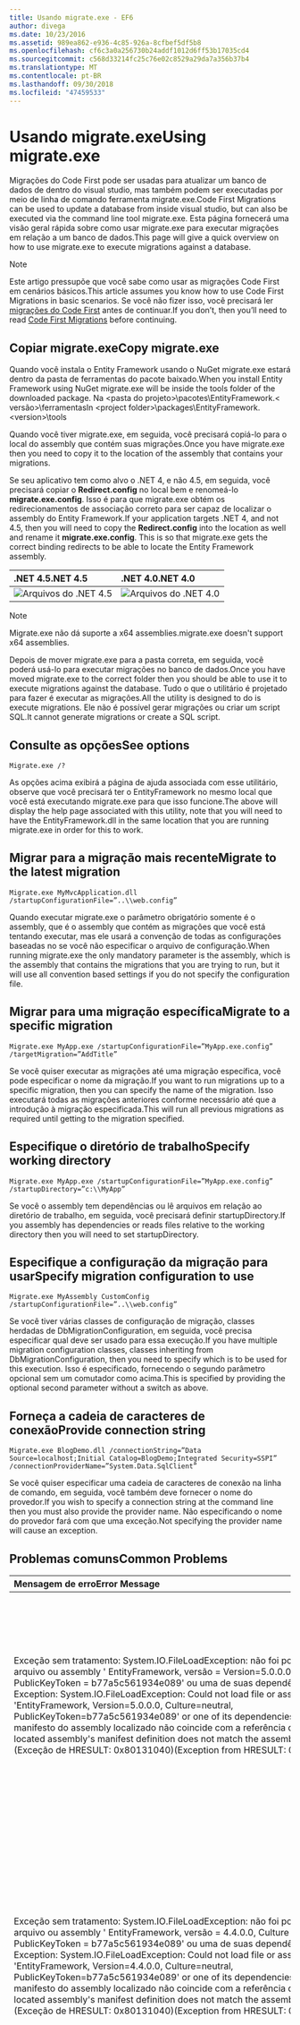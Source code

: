 ```yaml
---
title: Usando migrate.exe - EF6
author: divega
ms.date: 10/23/2016
ms.assetid: 989ea862-e936-4c85-926a-8cfbef5df5b8
ms.openlocfilehash: cf6c3a0a256730b24addf1012d6ff53b17035cd4
ms.sourcegitcommit: c568d33214fc25c76e02c8529a29da7a356b37b4
ms.translationtype: MT
ms.contentlocale: pt-BR
ms.lasthandoff: 09/30/2018
ms.locfileid: "47459533"
---
```

# <a name="using-migrateexe"></a><span data-ttu-id="59f33-102">Usando migrate.exe</span><span class="sxs-lookup"><span data-stu-id="59f33-102">Using migrate.exe</span></span>
<span data-ttu-id="59f33-103">Migrações do Code First pode ser usadas para atualizar um banco de dados de dentro do visual studio, mas também podem ser executadas por meio de linha de comando ferramenta migrate.exe.</span><span class="sxs-lookup"><span data-stu-id="59f33-103">Code First Migrations can be used to update a database from inside visual studio, but can also be executed via the command line tool migrate.exe.</span></span> <span data-ttu-id="59f33-104">Esta página fornecerá uma visão geral rápida sobre como usar migrate.exe para executar migrações em relação a um banco de dados.</span><span class="sxs-lookup"><span data-stu-id="59f33-104">This page will give a quick overview on how to use migrate.exe to execute migrations against a database.</span></span>

> [!NOTE]
> <span data-ttu-id="59f33-105">Este artigo pressupõe que você sabe como usar as migrações Code First em cenários básicos.</span><span class="sxs-lookup"><span data-stu-id="59f33-105">This article assumes you know how to use Code First Migrations in basic scenarios.</span></span> <span data-ttu-id="59f33-106">Se você não fizer isso, você precisará ler [migrações do Code First](~/ef6/modeling/code-first/migrations/index.md) antes de continuar.</span><span class="sxs-lookup"><span data-stu-id="59f33-106">If you don’t, then you’ll need to read [Code First Migrations](~/ef6/modeling/code-first/migrations/index.md) before continuing.</span></span>

## <a name="copy-migrateexe"></a><span data-ttu-id="59f33-107">Copiar migrate.exe</span><span class="sxs-lookup"><span data-stu-id="59f33-107">Copy migrate.exe</span></span>

<span data-ttu-id="59f33-108">Quando você instala o Entity Framework usando o NuGet migrate.exe estará dentro da pasta de ferramentas do pacote baixado.</span><span class="sxs-lookup"><span data-stu-id="59f33-108">When you install Entity Framework using NuGet migrate.exe will be inside the tools folder of the downloaded package.</span></span> <span data-ttu-id="59f33-109">Na &lt;pasta do projeto&gt;\\pacotes\\EntityFramework.&lt; versão&gt;\\ferramentas</span><span class="sxs-lookup"><span data-stu-id="59f33-109">In &lt;project folder&gt;\\packages\\EntityFramework.&lt;version&gt;\\tools</span></span>

<span data-ttu-id="59f33-110">Quando você tiver migrate.exe, em seguida, você precisará copiá-lo para o local do assembly que contém suas migrações.</span><span class="sxs-lookup"><span data-stu-id="59f33-110">Once you have migrate.exe then you need to copy it to the location of the assembly that contains your migrations.</span></span>

<span data-ttu-id="59f33-111">Se seu aplicativo tem como alvo o .NET 4, e não 4.5, em seguida, você precisará copiar o **Redirect.config** no local bem e renomeá-lo **migrate.exe.config**. Isso é para que migrate.exe obtém os redirecionamentos de associação correto para ser capaz de localizar o assembly do Entity Framework.</span><span class="sxs-lookup"><span data-stu-id="59f33-111">If your application targets .NET 4, and not 4.5, then you will need to copy the **Redirect.config** into the location as well and rename it **migrate.exe.config**. This is so that migrate.exe gets the correct binding redirects to be able to locate the Entity Framework assembly.</span></span>

| <span data-ttu-id="59f33-112">.NET 4.5</span><span class="sxs-lookup"><span data-stu-id="59f33-112">.NET 4.5</span></span>                                      | <span data-ttu-id="59f33-113">.NET 4.0</span><span class="sxs-lookup"><span data-stu-id="59f33-113">.NET 4.0</span></span>                                      |
|:----------------------------------------------|:----------------------------------------------|
| ![Arquivos do .NET 4.5](~/ef6/media/net45files.png) | ![Arquivos do .NET 4.0](~/ef6/media/net40files.png) |

> [!NOTE]
> <span data-ttu-id="59f33-116">Migrate.exe não dá suporte a x64 assemblies.</span><span class="sxs-lookup"><span data-stu-id="59f33-116">migrate.exe doesn't support x64 assemblies.</span></span>

<span data-ttu-id="59f33-117">Depois de mover migrate.exe para a pasta correta, em seguida, você poderá usá-lo para executar migrações no banco de dados.</span><span class="sxs-lookup"><span data-stu-id="59f33-117">Once you have moved migrate.exe to the correct folder then you should be able to use it to execute migrations against the database.</span></span> <span data-ttu-id="59f33-118">Tudo o que o utilitário é projetado para fazer é executar as migrações.</span><span class="sxs-lookup"><span data-stu-id="59f33-118">All the utility is designed to do is execute migrations.</span></span> <span data-ttu-id="59f33-119">Ele não é possível gerar migrações ou criar um script SQL.</span><span class="sxs-lookup"><span data-stu-id="59f33-119">It cannot generate migrations or create a SQL script.</span></span>

## <a name="see-options"></a><span data-ttu-id="59f33-120">Consulte as opções</span><span class="sxs-lookup"><span data-stu-id="59f33-120">See options</span></span>

``` console
Migrate.exe /?
```

<span data-ttu-id="59f33-121">As opções acima exibirá a página de ajuda associada com esse utilitário, observe que você precisará ter o EntityFramework no mesmo local que você está executando migrate.exe para que isso funcione.</span><span class="sxs-lookup"><span data-stu-id="59f33-121">The above will display the help page associated with this utility, note that you will need to have the EntityFramework.dll in the same location that you are running migrate.exe in order for this to work.</span></span>

## <a name="migrate-to-the-latest-migration"></a><span data-ttu-id="59f33-122">Migrar para a migração mais recente</span><span class="sxs-lookup"><span data-stu-id="59f33-122">Migrate to the latest migration</span></span>

``` console
Migrate.exe MyMvcApplication.dll /startupConfigurationFile=”..\\web.config”
```

<span data-ttu-id="59f33-123">Quando executar migrate.exe o parâmetro obrigatório somente é o assembly, que é o assembly que contém as migrações que você está tentando executar, mas ele usará a convenção de todas as configurações baseadas no se você não especificar o arquivo de configuração.</span><span class="sxs-lookup"><span data-stu-id="59f33-123">When running migrate.exe the only mandatory parameter is the assembly, which is the assembly that contains the migrations that you are trying to run, but it will use all convention based settings if you do not specify the configuration file.</span></span>

## <a name="migrate-to-a-specific-migration"></a><span data-ttu-id="59f33-124">Migrar para uma migração específica</span><span class="sxs-lookup"><span data-stu-id="59f33-124">Migrate to a specific migration</span></span>

``` console
Migrate.exe MyApp.exe /startupConfigurationFile=”MyApp.exe.config” /targetMigration=”AddTitle”
```

<span data-ttu-id="59f33-125">Se você quiser executar as migrações até uma migração específica, você pode especificar o nome da migração.</span><span class="sxs-lookup"><span data-stu-id="59f33-125">If you want to run migrations up to a specific migration, then you can specify the name of the migration.</span></span> <span data-ttu-id="59f33-126">Isso executará todas as migrações anteriores conforme necessário até que a introdução à migração especificada.</span><span class="sxs-lookup"><span data-stu-id="59f33-126">This will run all previous migrations as required until getting to the migration specified.</span></span>

## <a name="specify-working-directory"></a><span data-ttu-id="59f33-127">Especifique o diretório de trabalho</span><span class="sxs-lookup"><span data-stu-id="59f33-127">Specify working directory</span></span>

``` console
Migrate.exe MyApp.exe /startupConfigurationFile=”MyApp.exe.config” /startupDirectory=”c:\\MyApp”
```

<span data-ttu-id="59f33-128">Se você o assembly tem dependências ou lê arquivos em relação ao diretório de trabalho, em seguida, você precisará definir startupDirectory.</span><span class="sxs-lookup"><span data-stu-id="59f33-128">If you assembly has dependencies or reads files relative to the working directory then you will need to set startupDirectory.</span></span>

## <a name="specify-migration-configuration-to-use"></a><span data-ttu-id="59f33-129">Especifique a configuração da migração para usar</span><span class="sxs-lookup"><span data-stu-id="59f33-129">Specify migration configuration to use</span></span>

``` console
Migrate.exe MyAssembly CustomConfig /startupConfigurationFile=”..\\web.config”
```

<span data-ttu-id="59f33-130">Se você tiver várias classes de configuração de migração, classes herdadas de DbMigrationConfiguration, em seguida, você precisa especificar qual deve ser usado para essa execução.</span><span class="sxs-lookup"><span data-stu-id="59f33-130">If you have multiple migration configuration classes, classes inheriting from DbMigrationConfiguration, then you need to specify which is to be used for this execution.</span></span> <span data-ttu-id="59f33-131">Isso é especificado, fornecendo o segundo parâmetro opcional sem um comutador como acima.</span><span class="sxs-lookup"><span data-stu-id="59f33-131">This is specified by providing the optional second parameter without a switch as above.</span></span>

## <a name="provide-connection-string"></a><span data-ttu-id="59f33-132">Forneça a cadeia de caracteres de conexão</span><span class="sxs-lookup"><span data-stu-id="59f33-132">Provide connection string</span></span>

``` console
Migrate.exe BlogDemo.dll /connectionString=”Data Source=localhost;Initial Catalog=BlogDemo;Integrated Security=SSPI” /connectionProviderName=”System.Data.SqlClient”
```

<span data-ttu-id="59f33-133">Se você quiser especificar uma cadeia de caracteres de conexão na linha de comando, em seguida, você também deve fornecer o nome do provedor.</span><span class="sxs-lookup"><span data-stu-id="59f33-133">If you wish to specify a connection string at the command line then you must also provide the provider name.</span></span> <span data-ttu-id="59f33-134">Não especificando o nome do provedor fará com que uma exceção.</span><span class="sxs-lookup"><span data-stu-id="59f33-134">Not specifying the provider name will cause an exception.</span></span>

## <a name="common-problems"></a><span data-ttu-id="59f33-135">Problemas comuns</span><span class="sxs-lookup"><span data-stu-id="59f33-135">Common Problems</span></span>

| <span data-ttu-id="59f33-136">Mensagem de erro</span><span class="sxs-lookup"><span data-stu-id="59f33-136">Error Message</span></span>                                                                                                                                                                                                                                                                                                                      | <span data-ttu-id="59f33-137">Solução</span><span class="sxs-lookup"><span data-stu-id="59f33-137">Solution</span></span>                                                                                                                                                                                                                                                                                             |
|:-----------------------------------------------------------------------------------------------------------------------------------------------------------------------------------------------------------------------------------------------------------------------------------------------------------------------------------|:-----------------------------------------------------------------------------------------------------------------------------------------------------------------------------------------------------------------------------------------------------------------------------------------------------|
| <span data-ttu-id="59f33-138">Exceção sem tratamento: System.IO.FileLoadException: não foi possível carregar arquivo ou assembly ' EntityFramework, versão = Version=5.0.0.0, Culture = neutral, PublicKeyToken = b77a5c561934e089' ou uma de suas dependências.</span><span class="sxs-lookup"><span data-stu-id="59f33-138">Unhandled Exception: System.IO.FileLoadException:  Could not load file or assembly 'EntityFramework, Version=5.0.0.0, Culture=neutral, PublicKeyToken=b77a5c561934e089' or one of its dependencies.</span></span> <span data-ttu-id="59f33-139">Definição do manifesto do assembly localizado não coincide com a referência de assembly.</span><span class="sxs-lookup"><span data-stu-id="59f33-139">The located assembly's manifest definition does not match the assembly reference.</span></span> <span data-ttu-id="59f33-140">(Exceção de HRESULT: 0x80131040)</span><span class="sxs-lookup"><span data-stu-id="59f33-140">(Exception from HRESULT: 0x80131040)</span></span>         | <span data-ttu-id="59f33-141">Normalmente, isso significa que você está executando um aplicativo .NET 4 sem o arquivo Redirect.config.</span><span class="sxs-lookup"><span data-stu-id="59f33-141">This typically means that you are running a .NET 4 application without the Redirect.config file.</span></span> <span data-ttu-id="59f33-142">Você precisa copiar o Redirect.config no mesmo local como migrate.exe e renomeie-o para migrate.exe.config.</span><span class="sxs-lookup"><span data-stu-id="59f33-142">You need to copy the Redirect.config to the same location as migrate.exe and rename it to migrate.exe.config.</span></span>                                                                                       |
| <span data-ttu-id="59f33-143">Exceção sem tratamento: System.IO.FileLoadException: não foi possível carregar arquivo ou assembly ' EntityFramework, versão = 4.4.0.0, Culture = neutral, PublicKeyToken = b77a5c561934e089' ou uma de suas dependências.</span><span class="sxs-lookup"><span data-stu-id="59f33-143">Unhandled Exception: System.IO.FileLoadException: Could not load file or assembly 'EntityFramework, Version=4.4.0.0, Culture=neutral, PublicKeyToken=b77a5c561934e089' or one of its dependencies.</span></span> <span data-ttu-id="59f33-144">Definição do manifesto do assembly localizado não coincide com a referência de assembly.</span><span class="sxs-lookup"><span data-stu-id="59f33-144">The located assembly's manifest definition does not match the assembly reference.</span></span> <span data-ttu-id="59f33-145">(Exceção de HRESULT: 0x80131040)</span><span class="sxs-lookup"><span data-stu-id="59f33-145">(Exception from HRESULT: 0x80131040)</span></span>          | <span data-ttu-id="59f33-146">Essa exceção significa que você está executando um aplicativo com o Redirect.config copiado para o local de migrate.exe do .NET 4.5.</span><span class="sxs-lookup"><span data-stu-id="59f33-146">This exception means that you are running a .NET 4.5 application with the Redirect.config copied to the migrate.exe location.</span></span> <span data-ttu-id="59f33-147">Se seu aplicativo for .NET 4.5, em seguida, você não precisará ter o arquivo de configuração com os redirecionamentos dentro.</span><span class="sxs-lookup"><span data-stu-id="59f33-147">If your app is .NET 4.5 then you do not need to have the config file with the redirects inside.</span></span> <span data-ttu-id="59f33-148">Exclua o arquivo migrate.exe.config.</span><span class="sxs-lookup"><span data-stu-id="59f33-148">Delete the migrate.exe.config file.</span></span>                                    |
| <span data-ttu-id="59f33-149">Erro: Não é possível atualizar o banco de dados de acordo com o modelo atual porque existem alterações pendentes e a migração automática está desabilitada.</span><span class="sxs-lookup"><span data-stu-id="59f33-149">ERROR: Unable to update database to match the current model because there are pending changes and automatic migration is disabled.</span></span> <span data-ttu-id="59f33-150">Gravar as alterações do modelo pendentes em uma migração baseada em código ou habilitar a migração automática.</span><span class="sxs-lookup"><span data-stu-id="59f33-150">Either write the pending model changes to a code-based migration or enable automatic migration.</span></span> <span data-ttu-id="59f33-151">Defina DbMigrationsConfiguration.AutomaticMigrationsEnabled para verdadeiro para habilitar a migração automática.</span><span class="sxs-lookup"><span data-stu-id="59f33-151">Set DbMigrationsConfiguration.AutomaticMigrationsEnabled to true to enable automatic migration.</span></span> | <span data-ttu-id="59f33-152">Esse erro ocorre se migrar de execução quando você não tiver criado uma migração para lidar com as alterações feitas no modelo e o banco de dados não coincide com o modelo.</span><span class="sxs-lookup"><span data-stu-id="59f33-152">This error occurs if running migrate when you haven’t created a migration to cope with changes made to the model, and the database does not match the model.</span></span> <span data-ttu-id="59f33-153">Adicionar uma propriedade a uma classe de modelo, em seguida, executando migrate.exe sem criar uma migração para atualizar o banco de dados é um exemplo disso.</span><span class="sxs-lookup"><span data-stu-id="59f33-153">Adding a property to a model class then running migrate.exe without creating a migration to upgrade the database is an example of this.</span></span> |
| <span data-ttu-id="59f33-154">Erro: Tipo não for resolvido para o membro ' System.Data.Entity.Migrations.Design.ToolingFacade+UpdateRunner,EntityFramework, versão = Version=5.0.0.0, Culture = neutral, PublicKeyToken = b77a5c561934e089'.</span><span class="sxs-lookup"><span data-stu-id="59f33-154">ERROR: Type is not resolved for member 'System.Data.Entity.Migrations.Design.ToolingFacade+UpdateRunner,EntityFramework, Version=5.0.0.0, Culture=neutral, PublicKeyToken=b77a5c561934e089'.</span></span>                                                                                                                                       | <span data-ttu-id="59f33-155">Esse erro pode ser causado pela especificação de um diretório de inicialização incorretos.</span><span class="sxs-lookup"><span data-stu-id="59f33-155">This error can be caused by specifying an incorrect startup directory.</span></span> <span data-ttu-id="59f33-156">Isso deve ser o local de migrate.exe</span><span class="sxs-lookup"><span data-stu-id="59f33-156">This must be the location of migrate.exe</span></span>                                                                                                                                                                                      |
| <span data-ttu-id="59f33-157">Exceção sem tratamento: System. NullReferenceException: referência de objeto não definida para uma instância de um objeto.</span><span class="sxs-lookup"><span data-stu-id="59f33-157">Unhandled Exception: System.NullReferenceException: Object reference not set to an instance of an object.</span></span> <br/>   <span data-ttu-id="59f33-158">no System.Data.Entity.Migrations.Console.Program.Main (String [] args)</span><span class="sxs-lookup"><span data-stu-id="59f33-158">at System.Data.Entity.Migrations.Console.Program.Main(String[] args)</span></span>                                                                                                                                             | <span data-ttu-id="59f33-159">Isso pode ser causado por não especificar um parâmetro obrigatório para um cenário que você está usando.</span><span class="sxs-lookup"><span data-stu-id="59f33-159">This can be caused by not specifying a required parameter for a scenario that you are using.</span></span> <span data-ttu-id="59f33-160">Por exemplo, especificando uma cadeia de caracteres de conexão sem especificar o nome do provedor.</span><span class="sxs-lookup"><span data-stu-id="59f33-160">For example specifying a connection string without specifying the provider name.</span></span>                                                                                                                        |
| <span data-ttu-id="59f33-161">Erro: mais de um tipo de configuração de migrações foi encontrado no assembly 'ClassLibrary1'.</span><span class="sxs-lookup"><span data-stu-id="59f33-161">ERROR: More than one migrations configuration type was found in the assembly 'ClassLibrary1'.</span></span> <span data-ttu-id="59f33-162">Especifique o nome de um para usar.</span><span class="sxs-lookup"><span data-stu-id="59f33-162">Specify the name of the one to use.</span></span>                                                                                                                                                                                                  | <span data-ttu-id="59f33-163">Como o erro afirma, há mais de uma classe de configuração no assembly fornecido.</span><span class="sxs-lookup"><span data-stu-id="59f33-163">As the error states, there is more than one configuration class in the given assembly.</span></span> <span data-ttu-id="59f33-164">Você deve usar a opção de /configurationType para especificar qual deles usar.</span><span class="sxs-lookup"><span data-stu-id="59f33-164">You must use the /configurationType switch to specify which to use.</span></span>                                                                                                                                           |
| <span data-ttu-id="59f33-165">Erro: Não foi possível carregar arquivo ou assembly '&lt;assemblyName&gt;' ou uma de suas dependências.</span><span class="sxs-lookup"><span data-stu-id="59f33-165">ERROR: Could not load file or assembly ‘&lt;assemblyName&gt;’ or one of its dependencies.</span></span> <span data-ttu-id="59f33-166">O assembly determinado nome ou a codebase era inválido.</span><span class="sxs-lookup"><span data-stu-id="59f33-166">The given assembly name or codebase was invalid.</span></span> <span data-ttu-id="59f33-167">(Exceção de HRESULT: 0x80131047)</span><span class="sxs-lookup"><span data-stu-id="59f33-167">(Exception from HRESULT: 0x80131047)</span></span>                                                                                                                                                    | <span data-ttu-id="59f33-168">Isso pode ser causado por especificar um nome de assembly incorretamente ou não ter</span><span class="sxs-lookup"><span data-stu-id="59f33-168">This can be caused by specifying an assembly name incorrectly or not having</span></span>                                                                                                                                                                                                                          |
| <span data-ttu-id="59f33-169">Erro: Não foi possível carregar arquivo ou assembly '&lt;assemblyName&gt;' ou uma de suas dependências.</span><span class="sxs-lookup"><span data-stu-id="59f33-169">ERROR: Could not load file or assembly ‘&lt;assemblyName&gt;' or one of its dependencies.</span></span> <span data-ttu-id="59f33-170">Foi feita uma tentativa de carregar um programa com um formato incorreto.</span><span class="sxs-lookup"><span data-stu-id="59f33-170">An attempt was made to load a program with an incorrect format.</span></span>                                                                                                                                                                          | <span data-ttu-id="59f33-171">Isso acontece se você está tentando executar migrate.exe em x64 aplicativo.</span><span class="sxs-lookup"><span data-stu-id="59f33-171">This happens if you are trying to run migrate.exe against an x64 application.</span></span> <span data-ttu-id="59f33-172">EF 5.0 e abaixo funcionará somente em x86.</span><span class="sxs-lookup"><span data-stu-id="59f33-172">EF 5.0 and below will only work on x86.</span></span>                                                                                                                                                                                |
